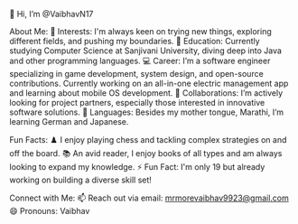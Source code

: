 👋 Hi, I’m @VaibhavN17

About Me:
👀 Interests: I'm always keen on trying new things, exploring different fields, and pushing my boundaries.
🌱 Education: Currently studying Computer Science at Sanjivani University, diving deep into Java and other programming languages.
💻 Career: I’m a software engineer specializing in game development, system design, and open-source contributions. Currently working on an all-in-one electric management app and learning about mobile OS development.
🤝 Collaborations: I’m actively looking for project partners, especially those interested in innovative software solutions.
💬 Languages: Besides my mother tongue, Marathi, I’m learning German and Japanese.

Fun Facts:
♟️ I enjoy playing chess and tackling complex strategies on and off the board.
📚 An avid reader, I enjoy books of all types and am always looking to expand my knowledge.
⚡ Fun Fact: I'm only 19 but already working on building a diverse skill set!

Connect with Me:
📫 Reach out via email: mrmorevaibhav9923@gmail.com
😄 Pronouns: Vaibhav

<!---
VaibhavN17/VaibhavN17 is a ✨ special ✨ repository because its `README.md` (this file) appears on your GitHub profile.
You can click the Preview link to take a look at your changes.
--->
